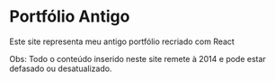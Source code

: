 # Portfólio Antigo

Este site representa meu antigo portfólio recriado com React

Obs: Todo o conteúdo inserido neste site remete à 2014 e pode estar defasado ou desatualizado.
